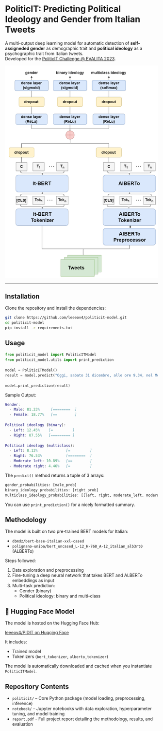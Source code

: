 # PoliticIT: Predicting Political Ideology and Gender from Italian Tweets

A multi-output deep learning model for automatic detection of **self-assigneded gender** as demographic trait and **political ideology** as a psychographic trait from Italian tweets.  
Developed for the [PoliticIT Challenge @ EVALITA 2023](https://evalita.it/campaigns/evalita-2023/tasks/politicit).


![Model Architecture](img/architecture.png)

---

## Installation

Clone the repository and install the dependencies:

```bash
git clone https://github.com/leeeov4/politicit-model.git
cd politicit-model
pip install -r requirements.txt
```


## Usage

```python
from politicit_model import PoliticITModel
from politicit_model.utils import print_prediction

model = PoliticITModel()
result = model.predict("Oggi, sabato 31 dicembre, alle ore 9.34, nel Monastero Mater Ecclesiae in Vaticano, il Signore ha chiamato a Sé il Santo Padre Emerito Benedetto XVI.")

model.print_prediction(result)
```

Sample Output:

```matlab
Gender:
  - Male: 81.23%     [========  ]
  - Female: 18.77%   [==        ]

Political ideology (binary):
  - Left: 12.45%    [=         ]
  - Right: 87.55%   [========= ]

Political ideology (multiclass):
  - Left: 8.12%             [=         ]
  - Right: 76.53%           [========  ]
  - Moderate left: 10.89%   [==        ]
  - Moderate right: 4.46%   [=         ]
```

The `predict()` method returns a tuple of 3 arrays:
```python
gender_probabilities: [male_prob]
binary_ideology_probabilities: [right_prob]
multiclass_ideology_probabilities: [[left, right, moderate_left, moderate_right]]
```
You can use `print_prediction()` for a nicely formatted summary.

## Methodology

The model is built on two pre-trained BERT models for Italian:


- `dbmdz/bert-base-italian-xxl-cased`
- `polignano-uniba/bert_uncased_L-12_H-768_A-12_italian_alb3rt0` (ALBERTo)

Steps followed:
1) Data exploration and preprocessing
2) Fine-tuning a deep neural network that takes BERT and ALBERTo embeddings as input
3) Multi-task prediction:
    - Gender (binary)
    - Political ideology: binary and multi-class


## 🤗 Hugging Face Model
The model is hosted on the Hugging Face Hub:

[leeeov4/PIDIT on Hugging Face](https://huggingface.co/leeeov4/PIDIT)

It includes:
- Trained model
- Tokenizers (`bert_tokenizer`, `alberto_tokenizer`)

The model is automatically downloaded and cached when you instantiate `PoliticITModel`.

## Repository Contents
- `politicit/` – Core Python package (model loading, preprocessing, inference)
- `notebook/` – Jupyter notebooks with data exploration, hyperparameter tuning, and model training 
- `report.pdf` - Full project report detailing the methodology, results, and evaluation